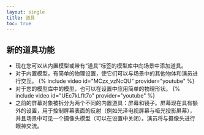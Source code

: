 ```yaml
---
layout: single
title: 道具
toc: true
---
```


## 新的道具功能
* 现在您可以从内置模型或带有“道具”标签的模型库中向场景中添加道具。
* 对于内置模型，有简单的物理设置，使它们可以与场景中的其他物体和演员进行交互。
{% include video id="MCzx_vzNcQU" provider="youtube" %}
* 对于您的模型库中的模型，也可以在设置中应用简单的物理形状。
{% include video id="UEc7kLflt7o" provider="youtube" %}
* 之前的屏幕对象被拆分为两个不同的内置道具：屏幕和镜子。屏幕现在具有额外的设置，用于控制屏幕表面的反射（例如光泽电视屏幕与哑光投影屏幕），并且场景中可见一个摄像头模型（可以在设置中关闭）。演员将与摄像头进行眼神交流。